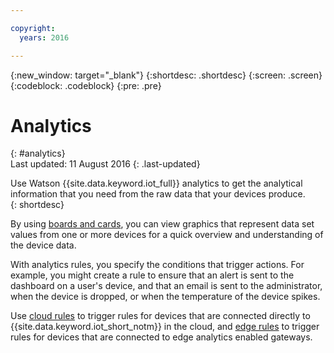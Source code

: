 ```yaml
---

copyright:
  years: 2016

---
```


{:new_window: target="\_blank"}
{:shortdesc: .shortdesc}
{:screen: .screen}
{:codeblock: .codeblock}
{:pre: .pre}


# Analytics
{: #analytics}  
Last updated: 11 August 2016
{: .last-updated}

Use Watson {{site.data.keyword.iot_full}} analytics to get the analytical information that you need from the raw data that your devices produce.  
{: shortdesc}

By using [boards and cards](data_visualization.html), you can view graphics that represent data set values from one or more devices for a quick overview and understanding of the device data.

With analytics rules, you specify the conditions that trigger actions. For example, you might create a rule to ensure that an alert is sent to the dashboard on a user's device, and that an email is sent to the administrator, when the device is dropped, or when the temperature of the device spikes.

Use [cloud rules](cloud_analytics.html) to trigger rules for devices that are connected directly to {{site.data.keyword.iot_short_notm}} in the cloud, and [edge rules](edge_analytics.html) to trigger rules for devices that are connected to edge analytics enabled gateways.
